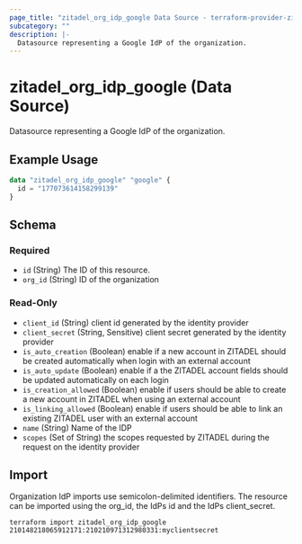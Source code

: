 ```yaml
---
page_title: "zitadel_org_idp_google Data Source - terraform-provider-zitadel"
subcategory: ""
description: |-
  Datasource representing a Google IdP of the organization.
---
```


# zitadel_org_idp_google (Data Source)

Datasource representing a Google IdP of the organization.

## Example Usage

```terraform
data "zitadel_org_idp_google" "google" {
  id = "177073614158299139"
}
```

<!-- schema generated by tfplugindocs -->
## Schema

### Required

- `id` (String) The ID of this resource.
- `org_id` (String) ID of the organization

### Read-Only

- `client_id` (String) client id generated by the identity provider
- `client_secret` (String, Sensitive) client secret generated by the identity provider
- `is_auto_creation` (Boolean) enable if a new account in ZITADEL should be created automatically when login with an external account
- `is_auto_update` (Boolean) enable if a the ZITADEL account fields should be updated automatically on each login
- `is_creation_allowed` (Boolean) enable if users should be able to create a new account in ZITADEL when using an external account
- `is_linking_allowed` (Boolean) enable if users should be able to link an existing ZITADEL user with an external account
- `name` (String) Name of the IDP
- `scopes` (Set of String) the scopes requested by ZITADEL during the request on the identity provider

## Import

Organization IdP imports use semicolon-delimited identifiers. The resource can be imported using the org_id, the IdPs id and the IdPs client_secret.

```
terraform import zitadel_org_idp_google 210148218065912171:210210971312980331:myclientsecret
```
